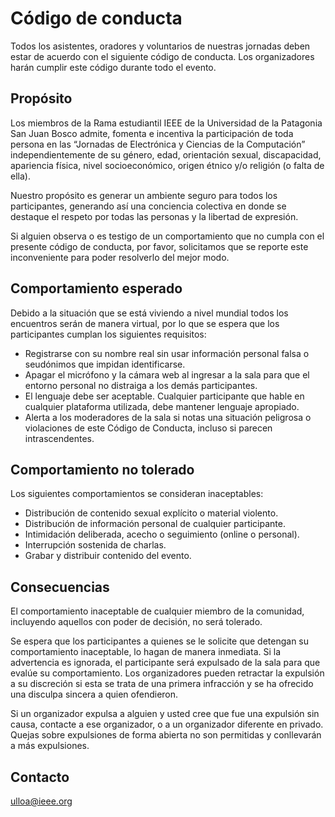 # Código de conducta

Todos los asistentes, oradores y voluntarios de nuestras jornadas deben estar de acuerdo con el siguiente código de conducta. Los organizadores harán cumplir este código durante todo el evento.

## Propósito

Los miembros de la Rama estudiantil IEEE de la Universidad de la Patagonia San Juan Bosco admite, fomenta e incentiva la participación de toda persona en las “Jornadas de Electrónica y Ciencias de la Computación” independientemente de su género, edad, orientación sexual, discapacidad, apariencia física, nivel socioeconómico, origen étnico y/o religión (o falta de ella).

Nuestro propósito es generar un ambiente seguro para todos los participantes, generando así una conciencia colectiva en donde se destaque el respeto por todas las personas y la libertad de expresión.

Si alguien observa o es testigo de un comportamiento que no cumpla con el presente código de conducta, por favor, solicitamos que se reporte este inconveniente para poder resolverlo del mejor modo.

## Comportamiento esperado

 Debido a la situación que se está viviendo a nivel mundial todos los encuentros serán de manera virtual, por lo que se espera que los participantes cumplan los siguientes requisitos:

* Registrarse con su nombre real sin usar información personal falsa o seudónimos que impidan identificarse.
* Apagar el micrófono y la cámara web al ingresar a la sala para que el entorno personal no distraiga a los demás participantes.
* El lenguaje debe ser aceptable. Cualquier participante que hable en cualquier plataforma utilizada, debe mantener lenguaje apropiado.
* Alerta a los moderadores de la sala si notas una situación peligrosa o violaciones de este Código de Conducta, incluso si parecen intrascendentes.

## Comportamiento no tolerado

Los siguientes comportamientos se consideran inaceptables:

* Distribución de contenido sexual explícito o material violento.
* Distribución de información personal de cualquier participante.
* Intimidación deliberada, acecho o seguimiento (online o personal).
* Interrupción sostenida de charlas.
* Grabar y distribuir contenido del evento.

## Consecuencias

El comportamiento inaceptable de cualquier miembro de la comunidad, incluyendo aquellos con poder de decisión, no será tolerado.

Se espera que los participantes a quienes se le solicite que detengan su comportamiento inaceptable, lo hagan de manera inmediata. Si la advertencia es ignorada, el participante será expulsado de la sala para que evalúe su comportamiento. Los organizadores pueden retractar la expulsión a su discreción si esta se trata de una primera infracción y se ha ofrecido una disculpa sincera a quien ofendieron.

Si un organizador expulsa a alguien y usted cree que fue una expulsión sin causa, contacte a ese organizador, o a un organizador diferente en privado. Quejas sobre expulsiones de forma abierta no son permitidas y conllevarán a más expulsiones.

## Contacto

ulloa@ieee.org
